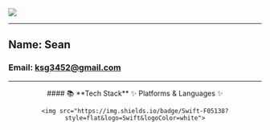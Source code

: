 <img src="https://capsule-render.vercel.app/api?type=waving&color=timeAuto&height=200&section=header&text=Sean's%20Library&fontSize=50" />

---
## Name: Sean   
### Email: ksg3452@gmail.com
---
<div align="center">
#### 📚 **Tech Stack**
✨ Platforms & Languages ✨

    <img src="https://img.shields.io/badge/Swift-F05138?style=flat&logo=Swift&logoColor=white">
</div>
